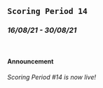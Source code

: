 ## `Scoring Period 14`
### _16/08/21 - 30/08/21_
<br>

#### Announcement

_Scoring Period #14 is now live!_
